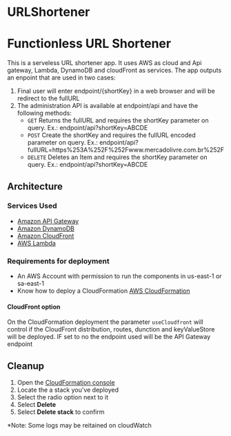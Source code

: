 # URLShortener
# Functionless URL Shortener
This is a serveless URL shortener app. It uses AWS as cloud and Api gateway, Lambda, DynamoDB and cloudFront as services. The app outputs an enpoint that are used in two cases:

1. Final user will enter endpoint/{shortKey} in a web browser and will be redirect to the fullURL
1. The administration API is available at endpoint/api and have the following methods:
    - ```GET``` Returns the fullURL and requires the shortKey parameter on query. Ex.: endpoint/api?shortKey=ABCDE
    - ```POST``` Create the shortKey and requires the fullURL encoded parameter on query. Ex.: endpoint/api?fullURL=https%253A%252F%252Fwww.mercadolivre.com.br%252F
    - ```DELETE``` Deletes an Item and requires the shortKey parameter on query. Ex.: endpoint/api?shortKey=ABCDE

## Architecture 

### Services Used
* <a href="https://aws.amazon.com/api-gateway/" target="_blank">Amazon API Gateway</a>
* <a href="https://aws.amazon.com/dynamodb/" target="_bank">Amazon DynamoDB</a>
* <a href="https://aws.amazon.com/cloudfront/" target="_blank">Amazon CloudFront</a>
* <a href="https://aws.amazon.com/lambda/" target="_blank">AWS Lambda</a> 


### Requirements for deployment
* An AWS Account with permission to run the components in us-east-1 or sa-east-1
* Know how to deploy a CloudFormation <a href="https://aws.amazon.com/cloudformation/" target="_blank">AWS CloudFormation</a> 

#### CloudFront option
On the CloudFormation deployment the parameter ```useCloudfront``` will control if the CloudFront distribution, routes, dunction and keyValueStore will be deployed. IF set to no the endpoint used will be the API Gateway endpoint 

## Cleanup
1. Open the <a href="https://us-west-2.console.aws.amazon.com/cloudformation/home" target="_blank">CloudFormation console</a>
1. Locate the a stack you've deployed
1. Select the radio option next to it
1. Select **Delete**
1. Select **Delete stack** to confirm

*Note: Some logs may be reitained on cloudWatch